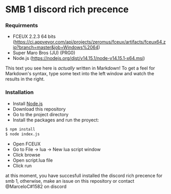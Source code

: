 # SMB 1 discord rich precence


### Requirments

  - FCEUX 2.2.3 64 bits (https://ci.appveyor.com/api/projects/zeromus/fceux/artifacts/fceux64.zip?branch=master&job=Windows%2064)
  - Super Maro Bros (JU) (PRG0) 
  - Node.js (https://nodejs.org/dist/v14.15.1/node-v14.15.1-x64.msi)

This text you see here is *actually* written in Markdown! To get a feel for Markdown's syntax, type some text into the left window and watch the results in the right.

### Installation

- Install [Node.js](https://nodejs.org/)
- Download this repository
- Go to the project directory
- Install the packages and run the proyect:
```sh
$ npm install
$ node index.js
```
- Open FCEUX 
- Go to File -> lua -> New lua script window
- Click browse
- Open script.lua file
- Click run

at this moment, you have succesfull installed the discord rich precence for smb 1, otherwise, make an issue on this repository or contact @MarceloC#1582 on discord
